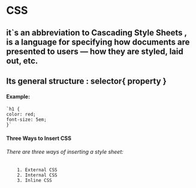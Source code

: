 # CSS  
  ## it`s an abbreviation to Cascading Style Sheets , is a language for specifying how documents are presented to users — how they are styled, laid out, etc.


  ## Its general structure : selector{ property  } 
 
#### Example:
    `h1 {
    color: red;
    font-size: 5em;
    }`
#### Three Ways to Insert CSS
  ###### There are three ways of inserting a style sheet:
        1. External CSS
        2. Internal CSS
        3. Inline CSS
